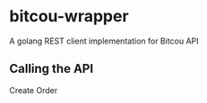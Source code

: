 # bitcou-wrapper
A golang REST client implementation for Bitcou API

## Calling the API
Create Order

